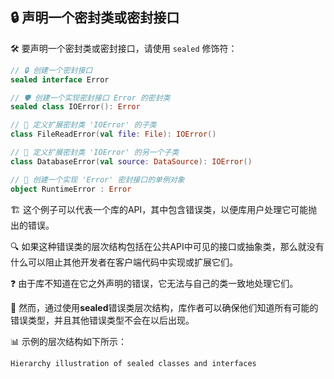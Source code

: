 ## 🔒 声明一个密封类或密封接口

🛠️ 要声明一个密封类或密封接口，请使用 `sealed` 修饰符：

```kotlin
// 🔒 创建一个密封接口
sealed interface Error

// 🛡️ 创建一个实现密封接口 Error 的密封类
sealed class IOError(): Error

// 📁 定义扩展密封类 'IOError' 的子类
class FileReadError(val file: File): IOError()

// 💾 定义扩展密封类 'IOError' 的另一个子类
class DatabaseError(val source: DataSource): IOError()

// 🚀 创建一个实现 'Error' 密封接口的单例对象
object RuntimeError : Error
```

🏗️ 这个例子可以代表一个库的API，其中包含错误类，以便库用户处理它可能抛出的错误。

🔍 如果这种错误类的层次结构包括在公共API中可见的接口或抽象类，那么就没有什么可以阻止其他开发者在客户端代码中实现或扩展它们。

❓ 由于库不知道在它之外声明的错误，它无法与自己的类一致地处理它们。

🔐 然而，通过使用**sealed**错误类层次结构，库作者可以确保他们知道所有可能的错误类型，并且其他错误类型不会在以后出现。

📊 示例的层次结构如下所示：

`Hierarchy illustration of sealed classes and interfaces`
